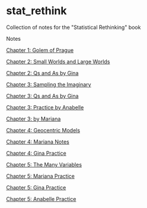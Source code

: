 # stat_rethink
Collection of notes for the "Statistical Rethinking" book

Notes

[Chapter 1: Golem of Prague](https://femiguez.github.io/stat_rethink/notes/chapter_01/ch_01_Golem_of_Prague.html)

[Chapter 2: Small Worlds and Large Worlds](https://femiguez.github.io/stat_rethink/notes/chapter_02/ch_02_Small_Worlds_and_Large_Worlds.html)

[Chapter 2: Qs and As by Gina](https://femiguez.github.io/stat_rethink/notes/chapter_02/ch_02_Qs-gina.html)

[Chapter 3: Sampling the Imaginary](https://femiguez.github.io/stat_rethink/notes/chapter_03/ch_03_Sampling_the_Imaginary.html)

[Chapter 3: Qs and As by Gina](https://femiguez.github.io/stat_rethink/notes/chapter_03/ch_03_Qs-gina.html)

[Chapter 3: Practice by Anabelle](https://femiguez.github.io/stat_rethink/notes/chapter_03/Practice_chap3_Anabelle.html)

[Chapter 3:  by Mariana](https://femiguez.github.io/stat_rethink/notes/chapter_03/Stat-rethink_Chap3_mariana.html)

[Chapter 4: Geocentric Models](https://femiguez.github.io/stat_rethink/notes/chapter_04/ch_04_Geocentric_Models.html)

[Chapter 4: Mariana Notes](https://femiguez.github.io/stat_rethink/notes/chapter_04/Stat-rethink_Chap4_mariana.html)

[Chapter 4: Gina Practice](https://femiguez.github.io/stat_rethink/notes/chapter_04/ch_04_practice-gina.html)

[Chapter 5: The Many Variables](https://femiguez.github.io/stat_rethink/notes/chapter_05/ch_05_The_Many_Variables.html)

[Chapter 5: Mariana Practice](https://femiguez.github.io/stat_rethink/notes/chapter_05/Stat-rethink_Chap5_mariana.html)

[Chapter 5: Gina Practice](https://femiguez.github.io/stat_rethink/notes/chapter_05/ch_05_practice-gina.html)

[Chapter 5: Anabelle Practice](https://femiguez.github.io/stat_rethink/notes/chapter_05/Practice_Chapter5.html)



